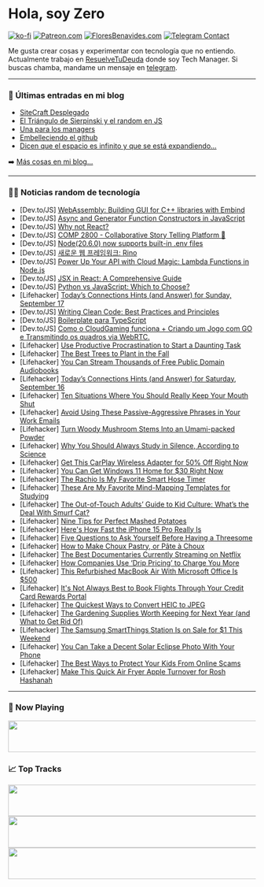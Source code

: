 # Hola, soy Zero

[![ko-fi](https://ko-fi.com/img/githubbutton_sm.svg)](https://ko-fi.com/J3J4N0LUK)
[![Patreon.com](https://img.shields.io/endpoint.svg?url=https%3A%2F%2Fshieldsio-patreon.vercel.app%2Fapi%3Fusername%3Dzerodragon%26type%3Dpatrons&style=for-the-badge)](https://patreon.com/zerodragon)
[![FloresBenavides.com](https://img.shields.io/website?down_message=oops&label=MiBlog&style=for-the-badge&up_message=online&url=https%3A%2F%2Ffloresbenavides.com)](https://floresbenavides.com)
[![Telegram Contact](https://img.shields.io/badge/escr%C3%ADbeme-ZeroDragon-%2326A5E4?style=for-the-badge&logo=telegram)](https://t.me/zerodragon)

Me gusta crear cosas y experimentar con tecnología que no entiendo.
Actualmente trabajo en [ResuelveTuDeuda](http://github.com/resuelve) donde soy Tech Manager.
Si buscas chamba, mandame un mensaje en [telegram](https://t.me/zerodragon).

---

### 📕 Últimas entradas en mi blog
<!-- BLOG-POST-LIST:START -->
- [SiteCraft Desplegado](https://floresbenavides.com/sitecraft-desplegado/)
- [El Triángulo de Sierpinski y el random en JS](https://floresbenavides.com/el-triangulo-de-sierpinski-y-el-random-en-js/)
- [Una para los managers](https://floresbenavides.com/una-para-los-managers/)
- [Embelleciendo el github](https://floresbenavides.com/embelleciendo-el-github/)
- [Dicen que el espacio es infinito y que se está expandiendo…](https://floresbenavides.com/dicen-que-el-espacio-es-infinito-y-que-se-esta-expandiendo/)
<!-- BLOG-POST-LIST:END -->

➡️ [Más cosas en mi blog...](https://floresbenavides.com)

---

### 👨‍💻 Noticias random de tecnología
<!-- TECH-POSTS:START -->
- [Dev.to/JS] [WebAssembly: Building GUI for C++ libraries with Embind](https://dev.to/iprosk/webassembly-building-gui-for-c-libraries-with-embind-53cc)
- [Dev.to/JS] [Async and Generator Function Constructors in JavaScript](https://dev.to/banks/async-and-generator-function-constructors-in-javascript-22bi)
- [Dev.to/JS] [Why not React?](https://dev.to/tigt/why-not-react-2f8l)
- [Dev.to/JS] [COMP 2800 - Collaborative Story Telling Platform 🤖](https://dev.to/rjsgml/comp-2800-collaborative-story-telling-platform-1epd)
- [Dev.to/JS] [Node&lpar;20.6.0&rpar; now supports built-in .env files](https://dev.to/nejos97/node2060-now-supports-built-in-env-files-48ah)
- [Dev.to/JS] [새로운 웹 프레임워크: Rino](https://dev.to/opdev1004/saeroun-web-peureimweokeu-rino-3o50)
- [Dev.to/JS] [Power Up Your API with Cloud Magic: Lambda Functions in Node.js](https://dev.to/thelordofth3cloud/power-up-your-api-with-cloud-magic-lambda-functions-in-nodejs-107b)
- [Dev.to/JS] [JSX in React: A Comprehensive Guide](https://dev.to/easewithtuts/jsx-a-comprehensive-guide-32nh)
- [Dev.to/JS] [Python vs JavaScript: Which to Choose?](https://dev.to/easewithtuts/python-vs-javascript-which-to-choose-17ca)
- [Lifehacker] [Today’s Connections Hints &lpar;and Answer&rpar; for Sunday, September 17](https://lifehacker.com/connections-answer-today-september-17-2023-1850842510)
- [Dev.to/JS] [Writing Clean Code: Best Practices and Principles](https://dev.to/favourmark05/writing-clean-code-best-practices-and-principles-3amh)
- [Dev.to/JS] [Boilerplate para TypeScript](https://dev.to/ingenierojlasso/boilerplate-para-typescript-jm3)
- [Dev.to/JS] [Como o CloudGaming funciona + Criando um Jogo com GO e Transmitindo os quadros via WebRTC.](https://dev.to/wmattei/como-o-cloudgaming-funciona-criando-um-jogo-com-go-e-transmitindo-os-quadros-via-webrtc-56d0)
- [Lifehacker] [Use Productive Procrastination to Start a Daunting Task](https://lifehacker.com/use-productive-procrastination-to-start-a-daunting-task-1850845462)
- [Lifehacker] [The Best Trees to Plant in the Fall](https://lifehacker.com/the-best-trees-to-plant-in-the-fall-1850845475)
- [Lifehacker] [You Can Stream Thousands of Free Public Domain Audiobooks](https://lifehacker.com/you-can-stream-thousands-of-free-public-domain-audioboo-1850845294)
- [Lifehacker] [Today’s Connections Hints &lpar;and Answer&rpar; for Saturday, September 16](https://lifehacker.com/connections-answer-today-september-16-2023-1850842165)
- [Lifehacker] [Ten Situations Where You Should Really Keep Your Mouth Shut](https://lifehacker.com/ten-situations-where-you-should-really-keep-your-mouth-1850844470)
- [Lifehacker] [Avoid Using These Passive-Aggressive Phrases in Your Work Emails](https://lifehacker.com/avoid-using-these-passive-aggressive-phrases-in-your-wo-1850843297)
- [Lifehacker] [Turn Woody Mushroom Stems Into an Umami-packed Powder](https://lifehacker.com/mushroom-umami-powder-recipe-1850843604)
- [Lifehacker] [Why You Should Always Study in Silence, According to Science](https://lifehacker.com/why-you-should-always-study-in-silence-according-to-sc-1850843477)
- [Lifehacker] [Get This CarPlay Wireless Adapter for 50% Off Right Now](https://lifehacker.com/get-this-carplay-wireless-adapter-for-50-off-right-now-1850839929)
- [Lifehacker] [You Can Get Windows 11 Home for $30 Right Now](https://lifehacker.com/you-can-get-windows-11-home-for-30-right-now-1850836810)
- [Lifehacker] [The Rachio Is My Favorite Smart Hose Timer](https://lifehacker.com/rachio-smart-hose-timer-review-1850842996)
- [Lifehacker] [These Are My Favorite Mind-Mapping Templates for Studying](https://lifehacker.com/these-are-my-favorite-mind-mapping-templates-for-studyi-1850843156)
- [Lifehacker] [The Out-of-Touch Adults’ Guide to Kid Culture: What’s the Deal With Smurf Cat?](https://lifehacker.com/what-is-smurf-cat-1850842927)
- [Lifehacker] [Nine Tips for Perfect Mashed Potatoes](https://lifehacker.com/9-tips-for-perfect-mashed-potatoes-1845692616)
- [Lifehacker] [Here&#39;s How Fast the iPhone 15 Pro Really Is](https://lifehacker.com/heres-how-fast-the-iphone-15-pro-really-is-1850842175)
- [Lifehacker] [Five Questions to Ask Yourself Before Having a Threesome](https://lifehacker.com/questions-to-ask-before-threesome-1850842094)
- [Lifehacker] [How to Make Choux Pastry, or Pâte à Choux](https://lifehacker.com/how-to-make-pate-a-choux-the-stuff-eclairs-are-made-of-1849422698)
- [Lifehacker] [The Best Documentaries Currently Streaming on Netflix](https://lifehacker.com/best-documentaries-netflix-1850833851)
- [Lifehacker] [How Companies Use ‘Drip Pricing’ to Charge You More](https://lifehacker.com/how-companies-use-drip-pricing-to-charge-you-more-1850788343)
- [Lifehacker] [This Refurbished MacBook Air With Microsoft Office Is $500](https://lifehacker.com/this-refurbished-macbook-air-with-microsoft-office-is-1850836740)
- [Lifehacker] [It&#39;s Not Always Best to Book Flights Through Your Credit Card Rewards Portal](https://lifehacker.com/its-not-always-best-to-book-flights-through-your-credit-1850834952)
- [Lifehacker] [The Quickest Ways to Convert HEIC to JPEG](https://lifehacker.com/convert-heic-to-jpg-on-windows-and-mac-1848768694)
- [Lifehacker] [The Gardening Supplies Worth Keeping for Next Year &lpar;and What to Get Rid Of&rpar;](https://lifehacker.com/the-gardening-supplies-worth-keeping-for-next-year-and-1850841600)
- [Lifehacker] [The Samsung SmartThings Station Is on Sale for $1 This Weekend](https://lifehacker.com/the-samsung-smartthings-station-is-on-sale-for-1-this-1850841356)
- [Lifehacker] [You Can Take a Decent Solar Eclipse Photo With Your Phone](https://lifehacker.com/you-can-take-a-decent-solar-eclipse-photo-with-your-pho-1850841117)
- [Lifehacker] [The Best Ways to Protect Your Kids From Online Scams](https://lifehacker.com/the-best-ways-to-protect-your-kids-from-online-scams-1850841015)
- [Lifehacker] [Make This Quick Air Fryer Apple Turnover for Rosh Hashanah](https://lifehacker.com/air-fryer-apple-turnover-recipe-1850839282)<!-- TECH-POSTS:END -->

---

### 🎵 Now Playing
<a href="https://spotify-now-playing-dun.vercel.app/now-playing?open"><img src="https://spotify-now-playing-dun.vercel.app/now-playing" width="540" height="64"></a>

### 📈 Top Tracks
<a href="https://spotify-now-playing-dun.vercel.app/top-tracks?i=1&open"><img src="https://spotify-now-playing-dun.vercel.app/top-tracks?i=1" width="540" height="64"></a>
<a href="https://spotify-now-playing-dun.vercel.app/top-tracks?i=2&open"><img src="https://spotify-now-playing-dun.vercel.app/top-tracks?i=2" width="540" height="64"></a>
<a href="https://spotify-now-playing-dun.vercel.app/top-tracks?i=3&open"><img src="https://spotify-now-playing-dun.vercel.app/top-tracks?i=3" width="540" height="64"></a>
